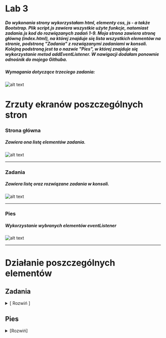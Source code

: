 # Lab 3
##### Do wykonania strony wykorzystałam html, elementy css, js - a także Bootstrap. Plik script.js zawiera wszystkie użyte funkcje, natomiast zadania.js kod do rozwiązanych zadań 1-9. Moja strona zawiera stronę główną (index.html), na której znajduje się lista wszystkich elementów na stronie, podstronę "Zadania" z rozwiązanymi zadaniami w konsoli. Kolejną podstroną jest ta o nazwie "Pies", w której znajduje się wykorzystanie metod addEventListener. W nawigacji dodałam ponownie odnośnik do mojego Githuba.

####
##### Wymagania dotyczące trzeciego zadania:
####

![alt text](https://i.imgur.com/DOIOhYO.png)

# Zrzuty ekranów poszczególnych stron

### Strona główna
##### Zawiera ona listę elementów zadania. 

![alt text](https://i.imgur.com/6X4W2lr.png)  

---

### Zadania
##### Zawiera listę oraz rozwiązane zadania w konsoli.

![alt text](https://i.imgur.com/7O89Yba.png)  

---

### Pies
##### Wykorzystanie wybranych elementów eventListener
![alt text](https://i.imgur.com/rjHCcmx.png)  

---

# Działanie poszczególnych elementów


## Zadania

<details>
<summary> [ Rozwiń ] </summary>  

##### Poszczególne zadania z krótkim opisem
- Zad. 1 - Obliczanie ilości znaków za pomocą użycia funkcji split oraz join, pozbywając się jednocześnie spacji pomiędzy słowami.  
![alt text](https://i.imgur.com/MKd1DrD.png)  

---
###
- Zad. 2 - Zadanie w którym sumuje się przekazaną tablicę, a następnie zwraca sumę.  
![alt text](https://i.imgur.com/Z3QfTrw.png)  
---
###
- Zad. 3 - Miksowanie liter za pomocą funkcji toUpperCase oraz toLowerCase po uwzględnieniu długości zdania w pętli for.  
![alt text](https://i.imgur.com/P8b4pZ2.png)  

---
###
- Zad. 4 - Mnożenie dwóch atrybutów w przypadku, kiedy obydwa z nich są liczbami.   
![alt text](https://i.imgur.com/I3Mg84K.png)  
 
---
###
- Zad. 5 - Wykorzystanie switch w celu napisania funkcji, która dodaje tekst w zależności od argumentów na wejściu.  
![alt text](https://i.imgur.com/DTi4ZqD.png)  

---
- Zad. 6 - Rozdzielenie tekstu za pomocą funkcji split, a następnie posortowanie elementów funkcją sort() i dodanie ich do nowej tablicy.  
![alt text](https://i.imgur.com/Fx5tEHc.png)  

---
- Zad. 7 - Stworzenie dwóch funkcji, w której pierwsza -- zamienia wszystkie litery na wielkie, oraz druga -- która sprawdza każde imię oraz jego literę, a następnie zamienia je w zależności na którym miejscu się znajduje.  
![alt text](https://i.imgur.com/KkKnKjB.png)  

---
- Zad. 8 - Sprawdzanie ostatniej litery za pomocą funkcji slice(), w celu weryfikacji czy wprowadzone osoba jest kobietą.  
![alt text](https://i.imgur.com/lYg70tP.png)  

---
- Zad. 9 - Obliczanie ilości kobiet w tabeli, po oddzieleniu imienia, a następnie wykorzystaniu wcześniej napisanej funkcji. w Przypadku, kiedy funkcja wykryje kobietę, licznik zostaje zwiększony o jeden, który w efekcie końcowym poda liczbę kobiet w tablicy.  
![alt text](https://i.imgur.com/sqlGfcn.png)  

---

###
</details>

## Pies
<details>
<summary> [Rozwiń] </summary>  

##### Zawiera elementy:
- moveover oraz moveout - zmiana zdjęcia  
![alt text](https://i.imgur.com/nt4OKbs.png)

---
###
- click - kliknięcie na obiekt,  w przypadku zbyt dużej ilości kliknięć wymazanie tekstu. Dołączenie równiez przycisku wyłączającego EventListener.
![alt text](https://i.imgur.com/uHS8QKZ.png)  
![alt text](https://i.imgur.com/mh6LPLB.png)

---
###
- keydown - Wciśnięcie przycisku m, aby odtworzyć dźwięk i wyświetlić zdjęcie.  
![alt text](https://i.imgur.com/VBKqK5o.png)

---
###
- copy - Wciśnięcie kombinacji Ctrl+C, aby wyświetlić powiadomienie. 
![alt text](https://i.imgur.com/S6XcqKq.png)

---
###
- mouseenter - Zmiana koloru w przypadku najechania na zdanie.  
![alt text](https://i.imgur.com/4xCJlln.png) 

---
###
- drop - Zmiana obrazka po upuszczeniu obiektu.  
![alt text](https://i.imgur.com/BkcQPJQ.png)

---
###
- resize - Zmiana wielkości okna, licznik.  Wykorzystanie window.EventListener.  
![alt text](https://i.imgur.com/Kx7jE0c.png)

---
###
- dblclick - Podwójne kliknięcie na obszar tekstowy. Zawiera wykorzystanie RemoveEventListener.  
![alt text](https://i.imgur.com/aFaxSAo.png)  
![alt text](https://i.imgur.com/VHJ1PTj.png)

---
###
- select - Zaznaczenie tekstu powoduje zmianę napisu.  
![alt text](https://i.imgur.com/O5GAmZe.png)  

---
###
- scroll - Zmiana tekstu podczas użycia scrolla w oknie.  
![alt text](https://i.imgur.com/XNLt08Q.png)

---
###
###

</details>